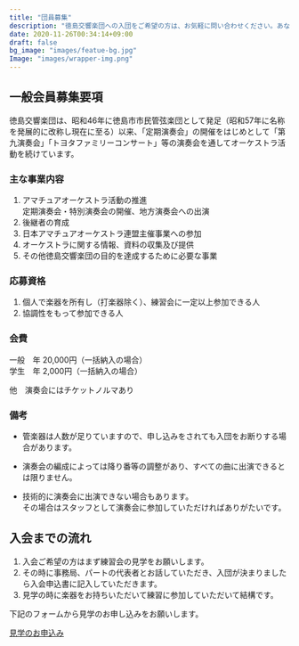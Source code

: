 ```yaml
---
title: "団員募集"
description: "徳島交響楽団への入団をご希望の方は、お気軽に問い合わせください。あなたの参加をお待ちしております"
date: 2020-11-26T00:34:14+09:00
draft: false
bg_image: "images/featue-bg.jpg"
Image: "images/wrapper-img.png"
---
```


## 一般会員募集要項
徳島交響楽団は、昭和46年に徳島市市民管弦楽団として発足（昭和57年に名称を発展的に改称し現在に至る）以来、「定期演奏会」の開催をはじめとして「第九演奏会」「トヨタファミリーコンサート」等の演奏会を通してオーケストラ活動を続けています。

### 主な事業内容

1. アマチュアオーケストラ活動の推進  
定期演奏会・特別演奏会の開催、地方演奏会への出演
2. 後継者の育成
3. 日本アマチュアオーケストラ連盟主催事業への参加
4. オーケストラに関する情報、資料の収集及び提供
5. その他徳島交響楽団の目的を達成するために必要な事業

### 応募資格

1. 個人で楽器を所有し（打楽器除く）、練習会に一定以上参加できる人
2. 協調性をもって参加できる人

### 会費

一般　年 20,000円（一括納入の場合）  
学生　年 2,000円（一括納入の場合）  

他　演奏会にはチケットノルマあり

### 備考　　

* 管楽器は人数が足りていますので、申し込みをされても入団をお断りする場合があります。

* 演奏会の編成によっては降り番等の調整があり、すべての曲に出演できるとは限りません。

* 技術的に演奏会に出演できない場合もあります。<br/>その場合はスタッフとして演奏会に参加していただければありがたいです。

## 入会までの流れ

1. 入会ご希望の方はまず練習会の見学をお願いします。
2. その時に事務局、パートの代表者とお話していただき、入団が決まりましたら入会申込書に記入していただきます。　　　　　　　　　　　　　　　
3. 見学の時に楽器をお持ちいただいて練習に参加していただいて結構です。

下記のフォームから見学のお申し込みをお願いします。

<a href="http://tso.serio.jp/joinmail/clipmail.html" target="_blank" class="btn btn-main animated fadeInUp">見学のお申込み</a>
